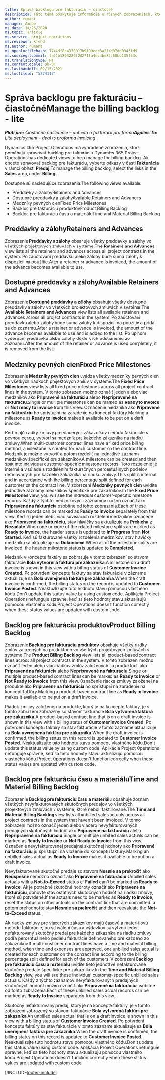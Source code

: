 ```yaml
---
title: Správa backlogu pre fakturáciu – čiastočné
description: Táto téma poskytuje informácie o rôznych zobrazeniach, ktoré je možné použiť pri správe backlogu pre fakturáciu.
author: rumant
manager: Annbe
ms.date: 10/26/2020
ms.topic: article
ms.service: project-operations
ms.reviewer: kfend
ms.author: rumant
ms.openlocfilehash: 77c4df8c4370017b9199eec3a21cd07dd0343fd9
ms.sourcegitcommit: fa32b1893286f20271fa4ec4be8fc68bd135f53c
ms.translationtype: HT
ms.contentlocale: sk-SK
ms.lasthandoff: 02/15/2021
ms.locfileid: "5274117"
---
```

# <a name="manage-the-billing-backlog---lite"></a><span data-ttu-id="3cd4d-103">Správa backlogu pre fakturáciu – čiastočné</span><span class="sxs-lookup"><span data-stu-id="3cd4d-103">Manage the billing backlog - lite</span></span>

<span data-ttu-id="3cd4d-104">_**Platí pre:** Čiastočné nasadenie – dohoda o fakturácii pro forma_</span><span class="sxs-lookup"><span data-stu-id="3cd4d-104">_**Applies To:** Lite deployment - deal to proforma invoicing_</span></span>

<span data-ttu-id="3cd4d-105">Dynamics 365 Project Operations má vyhradené zobrazenia, ktoré pomáhajú spravovať backlog pre fakturáciu.</span><span class="sxs-lookup"><span data-stu-id="3cd4d-105">Dynamics 365 Project Operations has dedicated views to help manage the billing backlog.</span></span> <span data-ttu-id="3cd4d-106">Ak chcete spravovať backlog pre fakturáciu, vyberte odkazy v časti **Fakturácia** v rámci oblasti **Predaj**.</span><span class="sxs-lookup"><span data-stu-id="3cd4d-106">To manage the billing backlog, select the links in the **Sales** area, under **Billing**.</span></span> 

<span data-ttu-id="3cd4d-107">Dostupné sú nasledujúce zobrazenia:</span><span class="sxs-lookup"><span data-stu-id="3cd4d-107">The following views available:</span></span>

- <span data-ttu-id="3cd4d-108">Preddavky a zálohy</span><span class="sxs-lookup"><span data-stu-id="3cd4d-108">Retainers and Advances</span></span>
- <span data-ttu-id="3cd4d-109">Dostupné preddavky a zálohy</span><span class="sxs-lookup"><span data-stu-id="3cd4d-109">Available Retainers and Advances</span></span>
- <span data-ttu-id="3cd4d-110">Medzníky pevných cien</span><span class="sxs-lookup"><span data-stu-id="3cd4d-110">Fixed Price Milestones</span></span>
- <span data-ttu-id="3cd4d-111">Backlog pre fakturáciu produktov</span><span class="sxs-lookup"><span data-stu-id="3cd4d-111">Product Billing Backlog</span></span>
- <span data-ttu-id="3cd4d-112">Backlog pre fakturáciu času a materiálu</span><span class="sxs-lookup"><span data-stu-id="3cd4d-112">Time and Material Billing Backlog</span></span>

## <a name="retainers-and-advances"></a><span data-ttu-id="3cd4d-113">Preddavky a zálohy</span><span class="sxs-lookup"><span data-stu-id="3cd4d-113">Retainers and Advances</span></span>

<span data-ttu-id="3cd4d-114">Zobrazenie **Preddavky a zálohy** obsahuje všetky preddavky a zálohy vo všetkých projektových zmluvách v systéme.</span><span class="sxs-lookup"><span data-stu-id="3cd4d-114">The **Retainers and Advances** view lists all the retainers and advances across all project contracts in the system.</span></span> <span data-ttu-id="3cd4d-115">Po zaúčtovaní preddavku alebo zálohy bude suma zálohy k dispozícii na použitie.</span><span class="sxs-lookup"><span data-stu-id="3cd4d-115">After a retainer or advance is invoiced, the amount of the advance becomes available to use.</span></span>

## <a name="available-retainers-and-advances"></a><span data-ttu-id="3cd4d-116">Dostupné preddavky a zálohy</span><span class="sxs-lookup"><span data-stu-id="3cd4d-116">Available Retainers and Advances</span></span>

<span data-ttu-id="3cd4d-117">Zobrazenie **Dostupné preddavky a zálohy** obsahuje všetky dostupné preddavky a zálohy vo všetkých projektových zmluvách v systéme.</span><span class="sxs-lookup"><span data-stu-id="3cd4d-117">The **Available Retainers and Advances** view lists all available retainers and advances across all project contracts in the system.</span></span> <span data-ttu-id="3cd4d-118">Po zaúčtovaní preddavku alebo zálohy bude suma zálohy k dispozícii na použitie a pridá sa do zoznamu.</span><span class="sxs-lookup"><span data-stu-id="3cd4d-118">After a retainer or advance is invoiced, the amount of the advance becomes available to use and is added to the list.</span></span> <span data-ttu-id="3cd4d-119">Po úplnom vyčerpaní preddavku alebo zálohy dôjde k ich odstráneniu zo zoznamu.</span><span class="sxs-lookup"><span data-stu-id="3cd4d-119">After the amount of the retainer or advance is used completely, it is removed from the list.</span></span>

## <a name="fixed-price-milestones"></a><span data-ttu-id="3cd4d-120">Medzníky pevných cien</span><span class="sxs-lookup"><span data-stu-id="3cd4d-120">Fixed Price Milestones</span></span>

<span data-ttu-id="3cd4d-121">Zobrazenie **Medzníky pevných cien** uvádza všetky medzníky pevných cien vo všetkých riadkoch projektových zmlúv v systéme.</span><span class="sxs-lookup"><span data-stu-id="3cd4d-121">The **Fixed Price Milestones** view lists all fixed price milestones across all project contract lines in the system.</span></span> <span data-ttu-id="3cd4d-122">V tomto zobrazení možno označiť jeden alebo viac medzníkov ako **Pripravené na fakturáciu** alebo **Nepripravené na fakturáciu**.</span><span class="sxs-lookup"><span data-stu-id="3cd4d-122">Single or multiple milestones can be marked as **Ready to invoice** or **Not ready to invoice** from this view.</span></span> <span data-ttu-id="3cd4d-123">Označenie medzníka ako **Pripravené na fakturáciu** ho sprístupní na zaradenie na koncept faktúry.</span><span class="sxs-lookup"><span data-stu-id="3cd4d-123">Marking a milestone as **Ready to invoice** makes it available to be put on a draft invoice.</span></span>

<span data-ttu-id="3cd4d-124">Keď majú riadky zmluvy pre viacerých zákazníkov metódu fakturácie s pevnou cenou, vytvorí sa medzník pre každého zákazníka na riadku zmluvy.</span><span class="sxs-lookup"><span data-stu-id="3cd4d-124">When multi-customer contract lines have a fixed price billing method, a milestone is created for each customer on the contract line.</span></span> <span data-ttu-id="3cd4d-125">Medzník je možné vytvoriť a potom rozdeliť na jednotlivé záznamy medzníkov špecifické pre zákazníkov.</span><span class="sxs-lookup"><span data-stu-id="3cd4d-125">A milestone can be created and then split into individual customer-specific milestone records.</span></span> <span data-ttu-id="3cd4d-126">Toto rozdelenie je interné a v súlade s rozdelením fakturačných percentuálnych podielov definovaných pre každého zákazníka na riadku zmluvy.</span><span class="sxs-lookup"><span data-stu-id="3cd4d-126">This split is internal and in accordance with the billing percentage split defined for each customer on the contract line.</span></span> <span data-ttu-id="3cd4d-127">V zobrazení **Medzníky pevných cien** uvidíte jednotlivé záznamy medzníkov špecifické pre zákazníkov.</span><span class="sxs-lookup"><span data-stu-id="3cd4d-127">In the **Fixed Price Milestones** view, you will see the individual customer-specific milestone records.</span></span> <span data-ttu-id="3cd4d-128">Každý z týchto medzníkových záznamov možno označiť ako **Pripravené na fakturáciu** osobitne od tohto zobrazenia.</span><span class="sxs-lookup"><span data-stu-id="3cd4d-128">Each of these milestone records can be marked as **Ready to Invoice** separately from this view.</span></span> <span data-ttu-id="3cd4d-129">Keď sú jeden alebo viac súvisiacich rozdelení medzníkov označené ako **Pripravené na fakturáciu**, stav hlavičky sa aktualizuje na **Prebieha** z **Nezačaté**.</span><span class="sxs-lookup"><span data-stu-id="3cd4d-129">When one or more of the related milestone splits are marked as **Ready to Invoice**, the header status is updated to **In Progress** from **Not Started**.</span></span> <span data-ttu-id="3cd4d-130">Keď sú fakturované všetky rozdelenia medzníkov, stav hlavičky medzníka sa aktualizuje na **Dokončené**.</span><span class="sxs-lookup"><span data-stu-id="3cd4d-130">When all of the milestone splits are invoiced, the header milestone status is updated to **Completed**.</span></span>

<span data-ttu-id="3cd4d-131">Medzník v koncepte faktúry sa zobrazuje v tomto zobrazení so stavom fakturácie **Bola vytvorená faktúra pre zákazníka**.</span><span class="sxs-lookup"><span data-stu-id="3cd4d-131">A milestone on a draft invoice is shown in this view with a billing status of **Customer Invoice Created**.</span></span> <span data-ttu-id="3cd4d-132">Po potvrdení konceptu faktúry sa stav fakturácie v zázname aktualizuje na **Bola uverejnená faktúra pre zákazníka**.</span><span class="sxs-lookup"><span data-stu-id="3cd4d-132">When the draft invoice is confirmed, the billing status on the record is updated to **Customer Invoice Posted**.</span></span> <span data-ttu-id="3cd4d-133">Neaktualizujte túto hodnotu stavu pomocou vlastného kódu.</span><span class="sxs-lookup"><span data-stu-id="3cd4d-133">Don't update this status value by using custom code.</span></span> <span data-ttu-id="3cd4d-134">Aplikácia Project Operations nefunguje správne, keď sa tieto hodnoty stavu aktualizujú pomocou vlastného kódu.</span><span class="sxs-lookup"><span data-stu-id="3cd4d-134">Project Operations doesn't function correctly when these status values are updated with custom code.</span></span>

## <a name="product-billing-backlog"></a><span data-ttu-id="3cd4d-135">Backlog pre fakturáciu produktov</span><span class="sxs-lookup"><span data-stu-id="3cd4d-135">Product Billing Backlog</span></span>

<span data-ttu-id="3cd4d-136">Zobrazenie **Backlog pre fakturáciu produktov** obsahuje všetky riadky zmlúv založených na produktoch vo všetkých projektových zmluvách v systéme.</span><span class="sxs-lookup"><span data-stu-id="3cd4d-136">The **Product Billing Backlog** view lists all product-based contract lines across all project contracts in the system.</span></span> <span data-ttu-id="3cd4d-137">V tomto zobrazení možno označiť jeden alebo viac riadkov zmlúv založených na produktoch ako **Pripravené na fakturáciu** alebo **Nepripravené na fakturáciu**.</span><span class="sxs-lookup"><span data-stu-id="3cd4d-137">Single or multiple product-based contract lines can be marked as **Ready to Invoice** or **Not Ready to Invoice** from this view.</span></span> <span data-ttu-id="3cd4d-138">Označenie riadka zmluvy založenej na produkte ako **Pripravené na fakturáciu** ho sprístupní na zaradenie na koncept faktúry.</span><span class="sxs-lookup"><span data-stu-id="3cd4d-138">Marking a product-based contract line as **Ready to Invoice** makes it available to be put on a draft invoice.</span></span>

<span data-ttu-id="3cd4d-139">Riadok zmluvy založenej na produkte, ktorý je na koncepte faktúry, je v tomto zobrazení zobrazený so stavom fakturácie **Bola vytvorená faktúra pre zákazníka**.</span><span class="sxs-lookup"><span data-stu-id="3cd4d-139">A product-based contract line that is on a draft invoice is shown in this view with a billing status of **Customer Invoice Created**.</span></span> <span data-ttu-id="3cd4d-140">Po potvrdení konceptu faktúry sa stav fakturácie v tomto zázname aktualizuje na **Bola uverejnená faktúra pre zákazníka**.</span><span class="sxs-lookup"><span data-stu-id="3cd4d-140">When the draft invoice is confirmed, the billing status on this record is updated to **Customer Invoice Posted**.</span></span> <span data-ttu-id="3cd4d-141">Neaktualizujte túto hodnotu stavu pomocou vlastného kódu.</span><span class="sxs-lookup"><span data-stu-id="3cd4d-141">Don't update this status value by using custom code.</span></span> <span data-ttu-id="3cd4d-142">Aplikácia Project Operations nefunguje správne, keď sa tieto hodnoty stavu aktualizujú pomocou vlastného kódu.</span><span class="sxs-lookup"><span data-stu-id="3cd4d-142">Project Operations doesn't function correctly when these status values are updated with custom code.</span></span>

## <a name="time-and-material-billing-backlog"></a><span data-ttu-id="3cd4d-143">Backlog pre fakturáciu času a materiálu</span><span class="sxs-lookup"><span data-stu-id="3cd4d-143">Time and Material Billing Backlog</span></span>

<span data-ttu-id="3cd4d-144">Zobrazenie **Backlog pre fakturáciu času a materiálu** obsahuje zoznam všetkých nevyfakturovaných skutočných predajov vo všetkých projektových zmluvách v systéme, ktoré neboli fakturované.</span><span class="sxs-lookup"><span data-stu-id="3cd4d-144">The **Time and Material Billing Backlog** view lists all unbilled sales actuals across all project contracts in the system that haven't been invoiced.</span></span> <span data-ttu-id="3cd4d-145">V tomto zobrazení možno označiť jeden alebo viacero nevyfakturovaných predajných skutočných hodnôt ako **Pripravené na fakturáciu** alebo **Nepripravené na fakturáciu**.</span><span class="sxs-lookup"><span data-stu-id="3cd4d-145">Single or multiple unbilled sales actuals can be marked as **Ready to Invoice** or **Not Ready to Invoice** from this view.</span></span> <span data-ttu-id="3cd4d-146">Označenie nevyfakturovanej predajnej skutočnej hodnoty ako **Pripravené na fakturáciu** ju sprístupní na vloženie do konceptu faktúry.</span><span class="sxs-lookup"><span data-stu-id="3cd4d-146">Marking an unbilled sales actual as **Ready to Invoice** makes it available to be put on a draft invoice.</span></span>

<span data-ttu-id="3cd4d-147">Nevyfakturované skutočné predaje so stavom **Nesmie sa prekročiť** ako **Neúspešné** nemožno označiť ako **Pripravené na fakturáciu**.</span><span class="sxs-lookup"><span data-stu-id="3cd4d-147">Unbilled sales actuals with a **Not-to-Exceed** status of **Failed** can't be marked as **Ready to Invoice**.</span></span> <span data-ttu-id="3cd4d-148">Ak je potrebné skutočné hodnoty označiť ako **Pripravené na fakturáciu**, obnovte stav ostatných skutočných hodnôt na riadku zmluvy, ktoré sú potvrdené.</span><span class="sxs-lookup"><span data-stu-id="3cd4d-148">If the actuals need to be marked as **Ready to Invoice**, reset the status on other actuals on the contract line that are committed.</span></span> <span data-ttu-id="3cd4d-149">a potom prehodnoťte stav **Nesmie sa prekročiť**.</span><span class="sxs-lookup"><span data-stu-id="3cd4d-149">and then reevaluate the **Not-to-Exceed** status.</span></span>

<span data-ttu-id="3cd4d-150">Ak riadky zmluvy pre viacerých zákazníkov majú časovú a materiálovú metódu fakturácie, po schválení času a výdavkov sa vytvorí jeden nefakturovaný skutočný predaj pre každého zákazníka na riadku zmluvy podľa percentuálneho podielu fakturácie definovaného pre každého zo zákazníkov.</span><span class="sxs-lookup"><span data-stu-id="3cd4d-150">If multi-customer contract lines have a time and material billing method, when time and expenses are approved, one unbilled sales actual is created for each customer on the contract line according to the billing percentage split defined for each of the customers.</span></span> <span data-ttu-id="3cd4d-151">V zobrazení **Backlog pre fakturáciu času a materiálu** uvidíte tieto jednotlivé nefakturované skutočné predaje špecifické pre zákazníkov.</span><span class="sxs-lookup"><span data-stu-id="3cd4d-151">In the **Time and Material Billing Backlog** view, you will see these individual customer-specific unbilled sales actuals.</span></span> <span data-ttu-id="3cd4d-152">Každý z týchto záznamov nevyfakturovaných predajných skutočných hodnôt možno označiť ako **Pripravené na fakturáciu** osobitne od tohto zobrazenia.</span><span class="sxs-lookup"><span data-stu-id="3cd4d-152">Each of these unbilled sales actual records can be marked as **Ready to Invoice** separately from this view.</span></span>

<span data-ttu-id="3cd4d-153">Skutočný nefakturovaný predaj, ktorý je na koncepte faktúry, je v tomto zobrazení zobrazený so stavom fakturácie **Bola vytvorená faktúra pre zákazníka**.</span><span class="sxs-lookup"><span data-stu-id="3cd4d-153">An unbilled sales actual that is on a draft invoice is shown in this view with a billing status of **Customer Invoice Created**.</span></span> <span data-ttu-id="3cd4d-154">Po potvrdení konceptu faktúry sa stav fakturácie v tomto zázname aktualizuje na **Bola uverejnená faktúra pre zákazníka**.</span><span class="sxs-lookup"><span data-stu-id="3cd4d-154">When the draft invoice is confirmed, the billing status on this record is updated to **Customer Invoice Posted**.</span></span> <span data-ttu-id="3cd4d-155">Neaktualizujte túto hodnotu stavu pomocou vlastného kódu.</span><span class="sxs-lookup"><span data-stu-id="3cd4d-155">Don't update this status value using custom code.</span></span> <span data-ttu-id="3cd4d-156">Aplikácia Project Operations nefunguje správne, keď sa tieto hodnoty stavu aktualizujú pomocou vlastného kódu.</span><span class="sxs-lookup"><span data-stu-id="3cd4d-156">Project Operations doesn't function correctly when these status values are updated with custom code.</span></span>


[!INCLUDE[footer-include](../../includes/footer-banner.md)]